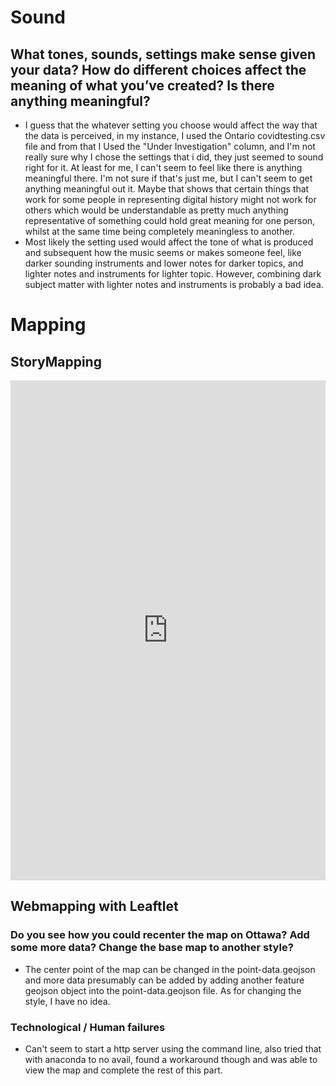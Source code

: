 # Sound
## What tones, sounds, settings make sense given your data? How do different choices affect the meaning of what you’ve created? Is there anything meaningful? 
- I guess that the whatever setting you choose would affect the way that the data is perceived, in my instance, I used the Ontario covidtesting.csv file and from that I Used the "Under Investigation" column, and I'm not really sure why I chose the settings that i did, they just seemed to sound right for it. At least for me, I can't seem to feel like there is anything meaningful there. I'm not sure if that's just me, but I can't seem to get anything meaningful out it. Maybe that shows that certain things that work for some people in representing digital history might not work for others which would be understandable as pretty much anything representative of something could hold great meaning for one person, whilst at the same time being completely meaningless to another. 
- Most likely the setting used would affect the tone of what is produced and subsequent how the music seems or makes someone feel, like darker sounding instruments and lower notes for darker topics, and lighter notes and instruments for lighter topic. However, combining dark subject matter with lighter notes and instruments is probably a bad idea.

# Mapping

## StoryMapping
<iframe src="https://uploads.knightlab.com/storymapjs/7fd7c001989c0f45c16ec902be4c59a4/bass-reeves/index.html" frameborder="0" width="100%" height="800"></iframe>

## Webmapping with Leaftlet

### Do you see how you could recenter the map on Ottawa? Add some more data? Change the base map to another style?
- The center point of the map can be changed in the point-data.geojson and more data presumably can be added by adding another feature geojson object into the point-data.geojson file. As for changing the style, I have no idea.
### Technological / Human failures
- Can't seem to start a http server using the command line, also tried that with anaconda to no avail, found a workaround though and was able to view the map and complete the rest of this part.

